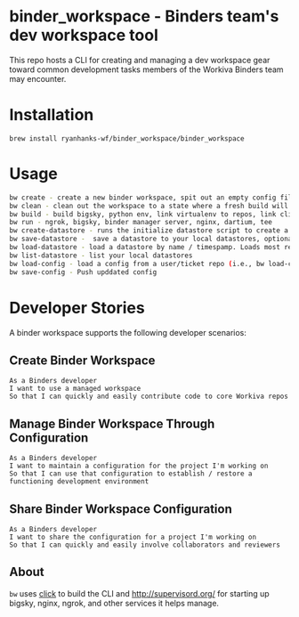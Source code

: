 # binder_workspace - Binders team's dev workspace tool

This repo hosts a CLI for creating and managing a dev workspace gear toward common development tasks members of the Workiva Binders team may encounter.
# Installation
`brew install ryanhanks-wf/binder_workspace/binder_workspace`

# Usage
```sh
bw create - create a new binder workspace, spit out an empty config file with a sample config, initialize a branch to store the config
bw clean - clean out the workspace to a state where a fresh build will succeed
bw build - build bigsky, python env, link virtualenv to repos, link client side repos, build binder manager, doc viewer, binder manager admin
bw run - ngrok, bigsky, binder manager server, nginx, dartium, tee
bw create-datastore - runs the initialize datastore script to create a new datastore for your workspace
bw save-datastore -  save a datastore to your local datastores, optionally providing a name
bw load-datastore - load a datastore by name / timespamp. Loads most recently saved by default
bw list-datastore - list your local datastores
bw load-config - load a config from a user/ticket repo (i.e., bw load-config ryanhanks-wf/BINDERS-379)
bw save-config - Push upddated config
```

# Developer Stories

A binder workspace supports the following developer scenarios:

## Create Binder Workspace
~~~
As a Binders developer
I want to use a managed workspace
So that I can quickly and easily contribute code to core Workiva repos
~~~

## Manage Binder Workspace Through Configuration
~~~
As a Binders developer
I want to maintain a configuration for the project I'm working on
So that I can use that configuration to establish / restore a functioning development environment
~~~

## Share Binder Workspace Configuration
~~~
As a Binders developer
I want to share the configuration for a project I'm working on
So that I can quickly and easily involve collaborators and reviewers
~~~

## About

`bw` uses [click](http://click.pocoo.org/5/) to build the CLI and http://supervisord.org/ for starting up bigsky, nginx, ngrok,
and other services it helps manage.
